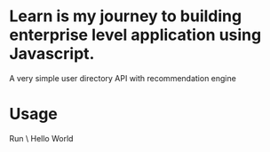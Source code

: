 # Learn is my journey to building enterprise level application using Javascript.
 A very simple user directory API with recommendation engine
# Usage
Run \ Hello World
